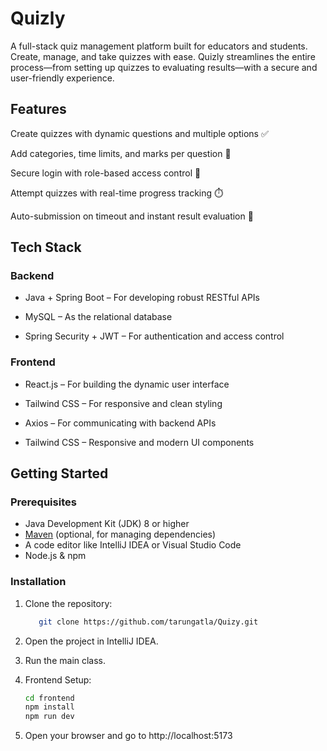 # Quizly 
A full-stack quiz management platform built for educators and students. Create, manage, and take quizzes with ease. Quizly streamlines the entire process—from setting up quizzes to evaluating results—with a secure and user-friendly experience.

## Features

Create quizzes with dynamic questions and multiple options ✅

Add categories, time limits, and marks per question 📝

Secure login with role-based access control 🔐

Attempt quizzes with real-time progress tracking ⏱️

Auto-submission on timeout and instant result evaluation 🚀
## Tech Stack

### Backend
- Java + Spring Boot – For developing robust RESTful APIs

- MySQL – As the relational database

- Spring Security + JWT – For authentication and access control

### Frontend
- React.js – For building the dynamic user interface

- Tailwind CSS – For responsive and clean styling

- Axios – For communicating with backend APIs

- Tailwind CSS – Responsive and modern UI components

## Getting Started

### Prerequisites
- Java Development Kit (JDK) 8 or higher
- [Maven](https://maven.apache.org/) (optional, for managing dependencies)
- A code editor like IntelliJ IDEA or Visual Studio Code
- Node.js & npm

### Installation
1. Clone the repository:
   ```bash
      git clone https://github.com/tarungatla/Quizy.git
   ```

2. Open the project in IntelliJ IDEA.

3. Run the main class.

4. Frontend Setup:

    ```bash 
    cd frontend
    npm install
    npm run dev
    ```
5. Open your browser and go to http://localhost:5173 
